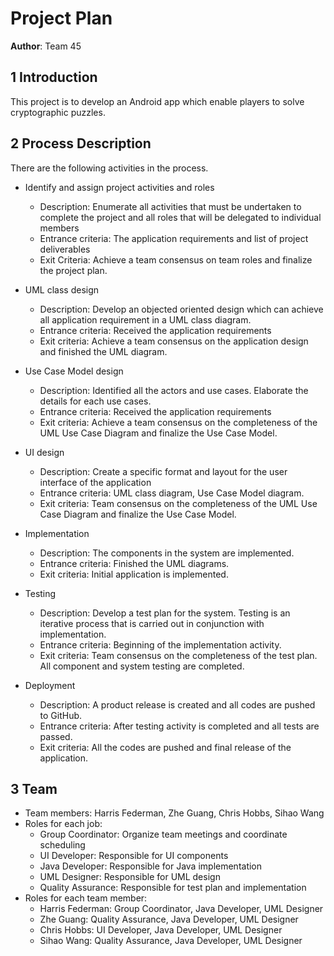 # Project Plan

**Author**: Team 45

## 1 Introduction

This project is to develop an Android app which enable players to solve cryptographic puzzles. 

## 2 Process Description

There are the following activities in the process.

- Identify and assign project activities and roles
    - Description: Enumerate all activities that must be undertaken to complete the project and all roles that will be delegated to individual members
    - Entrance criteria: The application requirements and list of project deliverables
    - Exit Criteria: Achieve a team consensus on team roles and finalize the project plan.

- UML class design
    - Description: Develop an objected oriented design which can achieve all application requirement in a UML class diagram.
    - Entrance criteria: Received the application requirements
    - Exit criteria: Achieve a team consensus on the application design and finished the UML diagram.
    
- Use Case Model design
    - Description: Identified all the actors and use cases. Elaborate the details for each use cases.
    - Entrance criteria: Received the application requirements
    - Exit criteria: Achieve a team consensus on the completeness of the UML Use Case Diagram and finalize the Use Case Model. 

- UI design
    - Description: Create a specific format and layout for the user interface of the application
    - Entrance criteria: UML class diagram, Use Case Model diagram.
    - Exit criteria: Team consensus on the completeness of the UML Use Case Diagram and finalize the Use Case Model. 
    
- Implementation
    - Description: The components in the system are implemented. 
    - Entrance criteria: Finished the UML diagrams.
    - Exit criteria: Initial application is implemented. 

- Testing
    - Description: Develop a test plan for the system. Testing is an iterative process that is carried out in conjunction with implementation. 
    - Entrance criteria: Beginning of the implementation activity.
    - Exit criteria: Team consensus on the completeness of the test plan. All component and system testing are completed.

- Deployment 
    - Description: A product release is created and all codes are pushed to GitHub.
    - Entrance criteria: After testing activity is completed and all tests are passed.
    - Exit criteria: All the codes are pushed and final release of the application.

## 3 Team

- Team members: Harris Federman, Zhe Guang, Chris Hobbs, Sihao Wang
- Roles for each job:
    - Group Coordinator: Organize team meetings and coordinate scheduling
    - UI Developer: Responsible for UI components  
    - Java Developer: Responsible for Java implementation
    - UML Designer: Responsible for UML design
    - Quality Assurance: Responsible for test plan and implementation
- Roles for each team member:
    - Harris Federman: Group Coordinator, Java Developer, UML Designer
    - Zhe Guang: Quality Assurance, Java Developer, UML Designer
    - Chris Hobbs: UI Developer, Java Developer, UML Designer
    - Sihao Wang: Quality Assurance, Java Developer, UML Designer
